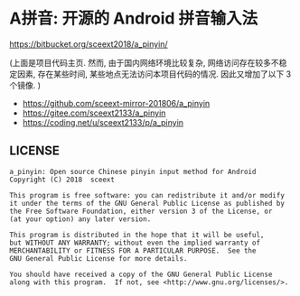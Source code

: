 <!-- README.md, a_pinyin/
  lang: zh_CN
-->

# A拼音: 开源的 Android 拼音输入法
<https://bitbucket.org/sceext2018/a_pinyin/>

(上面是项目代码主页.
 然而, 由于国内网络环境比较复杂, 网络访问存在较多不稳定因素, 存在某些时间,
 某些地点无法访问本项目代码的情况.
 因此又增加了以下 3 个镜像. )

+ <https://github.com/sceext-mirror-201806/a_pinyin>
+ <https://gitee.com/sceext2133/a_pinyin>
+ <https://coding.net/u/sceext2133/p/a_pinyin>


## LICENSE

```
a_pinyin: Open source Chinese pinyin input method for Android
Copyright (C) 2018  sceext

This program is free software: you can redistribute it and/or modify
it under the terms of the GNU General Public License as published by
the Free Software Foundation, either version 3 of the License, or
(at your option) any later version.

This program is distributed in the hope that it will be useful,
but WITHOUT ANY WARRANTY; without even the implied warranty of
MERCHANTABILITY or FITNESS FOR A PARTICULAR PURPOSE.  See the
GNU General Public License for more details.

You should have received a copy of the GNU General Public License
along with this program.  If not, see <http://www.gnu.org/licenses/>.
```

<!-- end README.md -->

